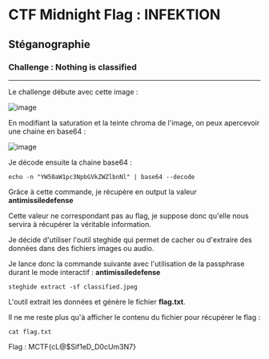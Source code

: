 # CTF Midnight Flag : INFEKTION

## Stéganographie

### Challenge : Nothing is classified

***

Le challenge débute avec cette image :

![image](https://user-images.githubusercontent.com/49941629/165689108-f76cdf3c-f460-4e4a-9b76-64ad15b2d16e.png)

En modifiant la saturation et la teinte chroma de l'image, on peux apercevoir une chaine en base64 :

![image](https://user-images.githubusercontent.com/49941629/165690706-ba35a4fd-56a7-48c7-a78e-2d91016edeb9.png)

Je décode ensuite la chaine base64 :

```
echo -n "YW50aW1pc3NpbGVkZWZlbnNl" | base64 --decode
```

Grâce à cette commande, je récupère en output la valeur **antimissiledefense**

Cette valeur ne correspondant pas au flag, je suppose donc qu'elle nous servira à récupérer la véritable information.

Je décide d'utiliser l'outil steghide qui permet de cacher ou d'extraire des données dans des fichiers images ou audio.

Je lance donc la commande suivante avec l'utilisation de la passphrase durant le mode interactif : **antimissiledefense**

```
steghide extract -sf classified.jpeg
```

L'outil extrait les données et génère le fichier **flag.txt**.

Il ne me reste plus qu'à afficher le contenu du fichier pour récupérer le flag :

```
cat flag.txt
```

Flag : MCTF{cL@$Sif1eD_D0cUm3N7}
